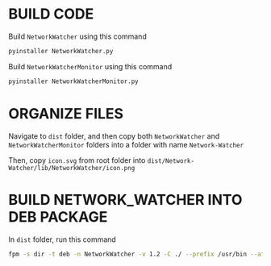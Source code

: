 # BUILD CODE

Build `NetworkWatcher` using this command

```sh
pyinstaller NetworkWatcher.py
```

Build `NetworkWatcherMonitor` using this command

```sh
pyinstaller NetworkWatcherMonitor.py
```

# ORGANIZE FILES

Navigate to `dist` folder, and then copy both `NetworkWatcher` and `NetworkWatcherMonitor` folders into a folder with name `Network-Watcher`

Then, copy `icon.svg` from root folder into `dist/Network-Watcher/lib/NetworkWatcher/icon.png`

# BUILD NETWORK_WATCHER INTO DEB PACKAGE

In `dist` folder, run this command

```sh
fpm -s dir -t deb -n NetworkWatcher -v 1.2 -C ./ --prefix /usr/bin --after-install ../postInstall.sh .
```
